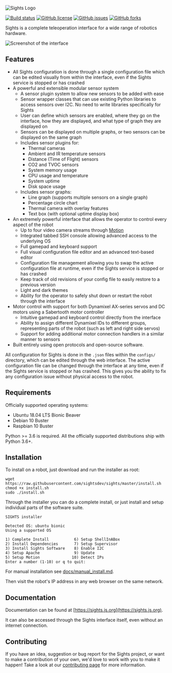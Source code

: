 ![Sights Logo](https://raw.githubusercontent.com/sightsdev/sights/master/docs/assets/sights.png)

[![Build status](https://img.shields.io/badge/build-passing-brightgreen)](https://www.sights.dev)
[![GitHub license](https://img.shields.io/github/license/sightsdev/sights)](https://github.com/sightsdev/sights/blob/master/LICENSE)
[![GitHub issues](https://img.shields.io/github/issues/sightsdev/sights)](https://github.com/sightsdev/sights/issues)
[![GitHub forks](https://img.shields.io/github/forks/sightsdev/sights)](https://github.com/sightsdev/sights/network)

Sights is a complete teleoperation interface for a wide range of robotics hardware.

![Screenshot of the interface](https://github.com/sightsdev/sights/blob/master/docs/assets/interface-screenshot.jpg)

## Features

- All Sights configuration is done through a single configuration file which can be edited visually from within the interface, even if the Sights service is stopped or has crashed
- A powerful and extensible modular sensor system
  - A sensor plugin system to allow new sensors to be added with ease
  - Sensor wrapper classes that can use existing Python libraries to access sensors over I2C. No need to write libraries specifically for Sights
  - User can define which sensors are enabled, where they go on the interface, how they are displayed, and what type of graph they are displayed on
  - Sensors can be displayed on multiple graphs, or two sensors can be displayed on the same graph
  - Includes sensor plugins for:
    - Thermal cameras
    - Ambient and IR temperature sensors
    - Distance (Time of Flight) sensors
    - CO2 and TVOC sensors
    - System memory usage
    - CPU usage and temperature
    - System uptime
    - Disk space usage
  - Includes sensor graphs:
    - Line graph (supports multiple sensors on a single graph)
    - Percentage circle chart
    - Thermal camera with overlay features
    - Text box (with optional uptime display box)
- An extremely powerful interface that allows the operator to control every aspect of the robot
  - Up to four video camera streams through [Motion](https://github.com/Motion-Project/motion)
  - Integrated tabbed SSH console allowing advanced access to the underlying OS
  - Full gamepad and keyboard support
  - Full visual configuration file editor and an advanced text-based editor
  - Configuration file management allowing you to swap the active configuration file at runtime, even if the Sights service is stopped or has crashed
  - Keep track of old revisions of your config file to easily restore to a previous version
  - Light and dark themes
  - Ability for the operator to safely shut down or restart the robot through the interface
- Motor control with support for both Dynamixel AX-series servos and DC motors using a Sabertooth motor controller
  - Intuitive gamepad and keyboard control directly from the interface
  - Ability to assign different Dynamixel IDs to different groups, representing parts of the robot (such as left and right side servos)
  - Support for adding additional motor connection handlers in a similar manner to sensors
- Built entirely using open protocols and open-source software.

All configuration for Sights is done in the `.json` files within the `configs/` directory, which can be edited through the web interface. The active configuration file can be changed through the interface at any time, even if the Sights service is stopped or has crashed. This gives you the ability to fix any configuration issue without physical access to the robot.

## Requirements

Officially supported operating systems:

- Ubuntu 18.04 LTS Bionic Beaver
- Debian 10 Buster
- Raspbian 10 Buster

Python >= 3.6 is required. All the officially supported distributions ship with Python 3.6+.

## Installation

To install on a robot, just download and run the installer as root:

```shell
wget https://raw.githubusercontent.com/sightsdev/sights/master/install.sh
chmod +x install.sh
sudo ./install.sh
```

Through the installer you can do a complete install, or just install and setup individual parts of the software suite.

```shell
SIGHTS installer

Detected OS: ubuntu bionic
Using a supported OS

1) Complete Install           6) Setup ShellInABox
2) Install Dependencies       7) Setup Supervisor
3) Install Sights Software    8) Enable I2C
4) Setup Apache               9) Update
5) Setup Motion              10) Detect IPs
Enter a number (1-10) or q to quit:
```

For manual installation see [docs/manual_install.md](https://sightsdev.github.io/sights/#/manual_install).

Then visit the robot's IP address in any web browser on the same network.

## Documentation

Documentation can be found at [https://sights.js.org](https://sights.js.org).

It can also be accessed through the Sights interface itself, even without an internet connection.

## Contributing

If you have an idea, suggestion or bug report for the Sights project, or want to make a contribution of your own, we'd love to work with you to make it happen! Take a look at our [contributing page](https://github.com/sightsdev/.github/blob/master/CONTRIBUTING.md) for more information.

